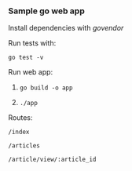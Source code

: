### Sample go web app

Install dependencies with _govendor_

Run tests with:

`go test -v`

Run web app:

1. `go build -o app`

2. `./app`

Routes:

`/index`

`/articles`

`/article/view/:article_id`
